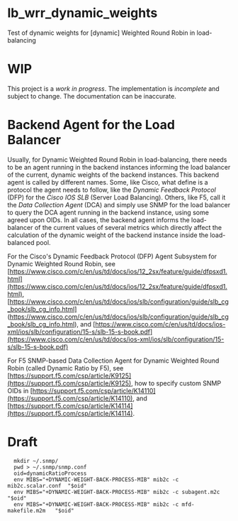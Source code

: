 # lb_wrr_dynamic_weights

Test of dynamic weights for [dynamic] Weighted Round Robin in load-balancing

# WIP

This project is a *work in progress*. The implementation is *incomplete* and
subject to change. The documentation can be inaccurate.

# Backend Agent for the Load Balancer

Usually, for Dynamic Weighted Round Robin in load-balancing, there needs to
be an agent running in the backend instances informing the load balancer of
the current, dynamic weights of the backend instances. This backend agent
is called by different names. Some, like Cisco, what define is a protocol
the agent needs to follow, like the *Dynamic Feedback Protocol* (DFP) for the
*Cisco IOS SLB* (Server Load Balancing). Others, like F5, call it the
*Data Collection Agent* (DCA) and simply use SNMP for the load balancer to
query the DCA agent running in the backend instance, using some agreed
upon OIDs. In all cases, the backend agent informs the load-balancer of the
current values of several metrics which directly affect the calculation of
the dynamic weight of the backend instance inside the load-balanced pool.

For the Cisco's Dynamic Feedback Protocol (DFP) Agent Subsystem for Dynamic
Weighted Round Robin, see
[https://www.cisco.com/c/en/us/td/docs/ios/12_2sx/feature/guide/dfpsxd1.html](https://www.cisco.com/c/en/us/td/docs/ios/12_2sx/feature/guide/dfpsxd1.html),
[https://www.cisco.com/c/en/us/td/docs/ios/slb/configuration/guide/slb_cg_book/slb_cg_info.html] (https://www.cisco.com/c/en/us/td/docs/ios/slb/configuration/guide/slb_cg_book/slb_cg_info.html),
and [https://www.cisco.com/c/en/us/td/docs/ios-xml/ios/slb/configuration/15-s/slb-15-s-book.pdf](https://www.cisco.com/c/en/us/td/docs/ios-xml/ios/slb/configuration/15-s/slb-15-s-book.pdf)

For F5 SNMP-based Data Collection Agent for Dynamic Weighted Round Robin
(called Dynamic Ratio by F5), see
[https://support.f5.com/csp/article/K9125](https://support.f5.com/csp/article/K9125),
how to specify custom SNMP OIDs in [https://support.f5.com/csp/article/K14110](https://support.f5.com/csp/article/K14110),
and [https://support.f5.com/csp/article/K14114](https://support.f5.com/csp/article/K14114).


# Draft

      mkdir ~/.snmp/
      pwd > ~/.snmp/snmp.conf
      oid=dynamicRatioProcess
      env MIBS="+DYNAMIC-WEIGHT-BACK-PROCESS-MIB" mib2c -c mib2c.scalar.conf  "$oid"
      env MIBS="+DYNAMIC-WEIGHT-BACK-PROCESS-MIB" mib2c -c subagent.m2c       "$oid"
      env MIBS="+DYNAMIC-WEIGHT-BACK-PROCESS-MIB" mib2c -c mfd-makefile.m2m   "$oid"

